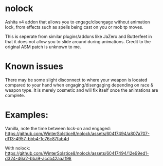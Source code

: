 # nolock
Ashita v4 addon that allows you to engage/disengage without animation lock, from effects such as spells being cast on you or mob tp moves.

This is seperate from similar plugins/addons like JaZero and Butterfeet in that it does not allow you to slide around during animations.
Credit to the original ASM patch is unknown to me.

# Known issues
There may be some slight disconnect to where your weapon is located compared to your hand when engaging/disengaging depending on race & weapon type.
It is merely cosmetic and wlil fix itself once the animations are complete.

# Examples:

Vanilla, note the time between lock-on and engaged:
https://github.com/WinterSolstice8/nolock/assets/60417494/a807a707-df13-4957-bbb4-1c76c87fab4d


With nolock:
https://github.com/WinterSolstice8/nolock/assets/60417494/12e99ed1-d324-46a2-bba9-accb42aaaf98

